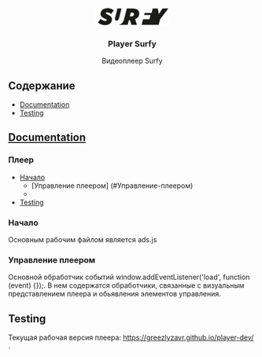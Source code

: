 <p align="center">
   <a>
    <img src="img/surfy_logo.png" width="150">
  </a>
  <h3 align="center">Player Surfy</h3>
  <p align="center">
    Видеоплеер Surfy
    <br>
</p>

## Содержание
- <a href="#documentation">Documentation</a>
- <a href="#testing">Testing</a>

## [Documentation](#documentation)
### Плеер
* [Начало](#Начало)
  + [Управление плеером] (#Управление-плеером)
  + 
* [Testing](#testing)

### Начало
Основным рабочим файлом является ads.js

### Управление плеером
Основной обработчик событий window.addEventListener('load', function (event) {});. В нем содержатся обработчики, связанные с визуальным представлением плеера и обьявления элементов управления. 

## Testing
Текущая рабочая версия плеера: https://greezlyzavr.github.io/player-dev/ .


